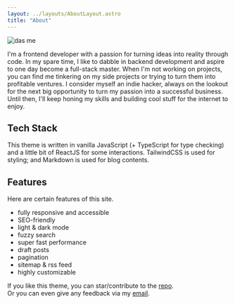 ```yaml
---
layout: ../layouts/AboutLayout.astro
title: "About"
---
```


<div>
  <img src="/assets/nightspite.jpg" class="sm:w-1/2 rounded-lg ml-0" alt="das me">
</div>

I'm a frontend developer with a passion for turning ideas into reality
through code. In my spare time, I like to dabble in backend development
and aspire to one day become a full-stack master. When I'm not working
on projects, you can find me tinkering on my side projects or trying to
turn them into profitable ventures. I consider myself an indie hacker,
always on the lookout for the next big opportunity to turn my passion
into a successful business. Until then, I'll keep honing my skills and
building cool stuff for the internet to enjoy.

## Tech Stack

This theme is written in vanilla JavaScript (+ TypeScript for type checking) and a little bit of ReactJS for some interactions. TailwindCSS is used for styling; and Markdown is used for blog contents.

## Features

Here are certain features of this site.

- fully responsive and accessible
- SEO-friendly
- light & dark mode
- fuzzy search
- super fast performance
- draft posts
- pagination
- sitemap & rss feed
- highly customizable

If you like this theme, you can star/contribute to the [repo](https://github.com/satnaing/astro-paper).  
Or you can even give any feedback via my [email](mailto:contact@satnaing.dev).
